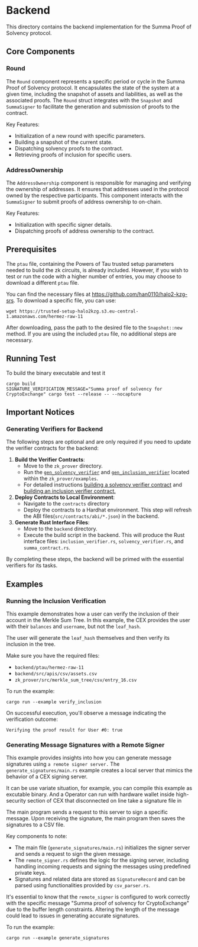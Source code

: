 # Backend

This directory contains the backend implementation for the Summa Proof of Solvency protocol.

## Core Components

### Round

The `Round` component represents a specific period or cycle in the Summa Proof of Solvency protocol. It encapsulates the state of the system at a given time, including the snapshot of assets and liabilities, as well as the associated proofs. 
 The `Round` struct integrates with the `Snapshot` and `SummaSigner` to facilitate the generation and submission of proofs to the contract.

Key Features:
- Initialization of a new round with specific parameters.
- Building a snapshot of the current state.
- Dispatching solvency proofs to the contract.
- Retrieving proofs of inclusion for specific users.

### AddressOwnership

The `AddressOwnership` component is responsible for managing and verifying the ownership of addresses. It ensures that addresses used in the protocol owned by the respective participants. This component interacts with the `SummaSigner` to submit proofs of address ownership to on-chain.

Key Features:
- Initialization with specific signer details.
- Dispatching proofs of address ownership to the contract.

## Prerequisites

The `ptau` file, containing the Powers of Tau trusted setup parameters needed to build the zk circuits, is already included. However, if you wish to test or run the code with a higher number of entries, you may choose to download a different `ptau` file.

You can find the necessary files at https://github.com/han0110/halo2-kzg-srs. To download a specific file, you can use:

```
wget https://trusted-setup-halo2kzg.s3.eu-central-1.amazonaws.com/hermez-raw-11
```

After downloading, pass the path to the desired file to the `Snapshot::new` method. If you are using the included `ptau` file, no additional steps are necessary.

## Running Test

To build the binary executable and test it

```
cargo build
SIGNATURE_VERIFICATION_MESSAGE="Summa proof of solvency for CryptoExchange" cargo test --release -- --nocapture
```

## Important Notices

### Generating Verifiers for Backend

The following steps are optional and are only required if you need to update the verifier contracts for the backend:

1. **Build the Verifier Contracts**:
    - Move to the `zk_prover` directory.
    - Run the [`gen_solvency_verifier`](https://github.com/summa-dev/summa-solvency/blob/master/zk_prover/examples/gen_solvency_verifier.rs) and [`gen_inclusion_verifier`](https://github.com/summa-dev/summa-solvency/blob/master/zk_prover/examples/gen_inclusion_verifier.rs) located within the `zk_prover/examples`.
    - For detailed instructions [building a solvency verifier contract](https://github.com/summa-dev/summa-solvency/tree/master/zk_prover#build-a-solvency-verifier-contract) and [building an inclusion verifier contract.](https://github.com/summa-dev/summa-solvency/tree/master/zk_prover#build-an-inclusion-verifier-contract)
2. **Deploy Contracts to Local Environment**: 
    - Navigate to the `contracts` directory
    - Deploy the contracts to a Hardhat environment. This step will refresh the ABI files(`src/contracts/abi/*.json`) in the backend.
3. **Generate Rust Interface Files**: 
    - Move to the `backend` directory.
    - Execute the build script in the backend. This will produce the Rust interface files: `inclusion_verifier.rs`, `solvency_verifier.rs`, and `summa_contract.rs`.

By completing these steps, the backend will be primed with the essential verifiers for its tasks.

## Examples

### Running the Inclusion Verification

This example demonstrates how a user can verify the inclusion of their account in the Merkle Sum Tree. 
In this example, the CEX provides the user with their `balances` and `username`, but not the `leaf_hash`. 

The user will generate the `leaf_hash` themselves and then verify its inclusion in the tree.

Make sure you have the required files:
- `backend/ptau/hermez-raw-11`
- `backend/src/apis/csv/assets.csv`
- `zk_prover/src/merkle_sum_tree/csv/entry_16.csv`


To run the example:
```
cargo run --example verify_inclusion
```

On successful execution, you'll observe a message indicating the verification outcome:
```
Verifying the proof result for User #0: true
```

### Generating Message Signatures with a Remote Signer

This example provides insights into how you can generate message signatures using `a remote signer server.`
The `generate_signatures/main.rs` example creates a local server that mimics the behavior of a CEX signing server.

It can be use variate situation, for example, you can compile this example as excutable binary. And a Operator can run with hardware wallet inside high-security section of CEX that disconnected on line 
take a signature file in 

The main program sends a request to this server to sign a specific message.
Upon receiving the signature, the main program then saves the signatures to a CSV file.

Key components to note:
- The main file (`generate_signatures/main.rs`) initializes the signer server and sends a request to sign the given message.
- The `remote_signer.rs` defines the logic for the signing server, including handling incoming requests and signing the messages using predefined private keys.
- Signatures and related data are stored as `SignatureRecord` and can be parsed using functionalities provided by `csv_parser.rs`.

It's essential to know that the `remote_signer` is configured to work correctly with the specific message "Summa proof of solvency for CryptoExchange" due to the buffer length constraints. Altering the length of the message could lead to issues in generating accurate signatures.

To run the example:
```
cargo run --example generate_signatures
```

